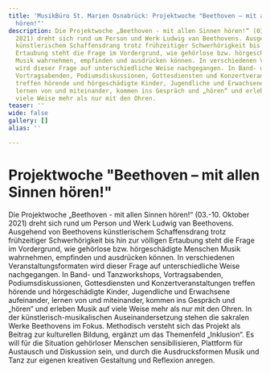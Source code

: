 ```yaml
---
title: 'MusikBüro St. Marien Osnabrück: Projektwoche "Beethoven – mit allen Sinnen
  hören!"'
description: Die Projektwoche „Beethoven - mit allen Sinnen hören!“ (03.-10. Oktober
  2021) dreht sich rund um Person und Werk Ludwig van Beethovens. Ausgehend von Beethovens
  künstlerischem Schaffensdrang trotz frühzeitiger Schwerhörigkeit bis hin zur völligen
  Ertaubung steht die Frage im Vordergrund, wie gehörlose bzw. hörgeschädigte Menschen
  Musik wahrnehmen, empfinden und ausdrücken können. In verschiedenen Veranstaltungsformaten
  wird dieser Frage auf unterschiedliche Weise nachgegangen. In Band- und Tanzworkshops,
  Vortragsabenden, Podiumsdiskussionen, Gottesdiensten und Konzertveranstaltungen
  treffen hörende und hörgeschädigte Kinder, Jugendliche und Erwachsene aufeinander,
  lernen von und miteinander, kommen ins Gespräch und „hören“ und erleben Musik auf
  viele Weise mehr als nur mit den Ohren.
teaser: ''
wide: false
gallery: []
alias: ''

---
```

# Projektwoche "Beethoven – mit allen Sinnen hören!"

Die Projektwoche „Beethoven - mit allen Sinnen hören!“ (03.-10. Oktober 2021) dreht sich rund um Person und Werk Ludwig van Beethovens. Ausgehend von Beethovens künstlerischem Schaffensdrang trotz frühzeitiger Schwerhörigkeit bis hin zur völligen Ertaubung steht die Frage im Vordergrund, wie gehörlose bzw. hörgeschädigte Menschen Musik wahrnehmen, empfinden und ausdrücken können. In verschiedenen Veranstaltungsformaten wird dieser Frage auf unterschiedliche Weise nachgegangen. In Band- und Tanzworkshops, Vortragsabenden, Podiumsdiskussionen, Gottesdiensten und Konzertveranstaltungen treffen hörende und hörgeschädigte Kinder, Jugendliche und Erwachsene aufeinander, lernen von und miteinander, kommen ins Gespräch und „hören“ und erleben Musik auf viele Weise mehr als nur mit den Ohren. In der künstlerisch-musikalischen Auseinandersetzung stehen die sakralen Werke Beethovens im Fokus. Methodisch versteht sich das Projekt als Beitrag zur kulturellen Bildung, ergänzt um das Themenfeld „Inklusion“. Es will für die Situation gehörloser Menschen sensibilisieren, Plattform für Austausch und Diskussion sein, und durch die Ausdrucksformen Musik und Tanz zur eigenen kreativen Gestaltung und Reflexion anregen.